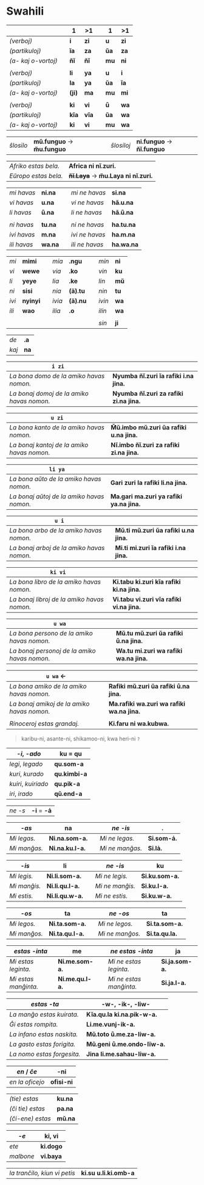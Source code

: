 # Swahili

| | | 1 | >1 | | 1 | >1 |
|-|-|-|-|-|-|-|
| *(verboj)* | | **i**  | **zi** | | **u** | **zi** |
| *(partikuloj)* | | **ĭa**   | **za**   | | **ŭa**  | **za**   |
| *(a- kaj o-vortoj)* | | **n̆ĭ**    | **n̆ĭ**    | | **mu** | **ni**  |
| | | | | | | |
| *(verboj)* | | **li** | **ya** | | **u** | **i**  |
| *(partikuloj)* | | **la**   | **ya**   | | **ŭa**  | **ĭa**   |
| *(a- kaj o-vortoj)* | | **(ji)**    | **ma**  | | **mu** | **mi**  |
| | | | | |
| *(verboj)* | | **ki** | **vi** | | **ȗ** | **wa** |
| *(partikuloj)* | | **kĭa**  | **vĭa**  | | **ŭa**  | **wa**  |
| *(a- kaj o-vortoj)* | | **ki**  | **vi**  | | **mu** | **wa**  |

| | | | | |
|-|-|-|-|-|
| *ŝlosilo* | **mŭ.funguo** → **m̆u.funguo** | | *ŝlosiloj* | **ni.funguo** → **n̆ĭ.funguo** |

| | |
|-|-|
| *Afriko estas bela.* | **Africa ni nĭ.zuri.** |
| *Eŭropo estas bela.* | **~~n̆ĭ.Laya~~** → **m̆u.Laya ni nĭ.zuri.** |

| | | | | |
|-|-|-|-|-|
| *mi havas* | **ni.na** | | *mi ne havas* | **si.na** |
| *vi havas* | **u.na** | | *vi ne havas* | **hă.u.na** |
| *li havas* | **ȗ.na** | | *li ne havas* | **hă.ȗ.na** |
| | | | | |
| *ni havas* | **tu.na** | | *ni ne havas* | **ha.tu.na** |
| *ivi havas* | **m.na** | | *ivi ne havas* | **ha.m.na** |
| *ili havas* | **wa.na** | | *ili ne havas* | **ha.wa.na** |

| | | | | | | | |
|-|-|-|-|-|-|-|-|
| *mi* | **mimi** | | *mia* | **.ngu** | | *min* | **ni** |
| *vi* | **wewe** | | *via* | **.ko** | | *vin* | **ku** |
| *li* | **yeye** | | *lia* | **.ke** | | *lin* | **mŭ** |
| *ni* | **sisi** | | *nia* | **(ä).tu** | | *nin* | **tu** |
| *ivi* | **nyinyi** | | *ivia* | **(ä).nu** | | *ivin* | **wa** |
| *ili* | **wao** | | *ilia* | **.o** | | *ilin* | **wa** |
| | | | | | | | |
| | | | | | | *sin* | **ji** |

| | |
|-|-|
| *de* | **.a** |
| *kaj* | **na** |

| `i zi` | |
|-|-|
| *La bona domo de la amiko havas nomon.* | **Nyumba n̆ĭ.zuri ĭa rafiki i.na jina.** |
| *La bonaj domoj de la amiko havas nomon.* | **Nyumba n̆ĭ.zuri za rafiki zi.na jina.** |

| `u zi` | |
|-|-|
| *La bona kanto de la amiko havas nomon.*   | **M̆ŭ.imbo mŭ.zuri ŭa rafiki u.na jina.** |
| *La bonaj kantoj de la amiko havas nomon.* | **Nĭ.imbo n̆ĭ.zuri za rafiki zi.na jina.** |

| `li ya` | |
|-|-|
| *La bona aŭto de la amiko havas nomon.*   | **Gari zuri la rafiki li.na jina.** |
| *La bonaj aŭtoj de la amiko havas nomon.* | **Ma.gari ma.zuri ya rafiki ya.na jina.** |

| `u i` | |
|-|-|
| *La bona arbo de la amiko havas nomon.*   | **Mŭ.ti mŭ.zuri ŭa rafiki u.na jina.** |
| *La bonaj arboj de la amiko havas nomon.* | **Mi.ti mi.zuri ĭa rafiki i.na jina.** |

| `ki vi` | |
|-|-|
| *La bona libro de la amiko havas nomon.*   | **Ki.tabu ki.zuri kĭa rafiki ki.na jina.** |
| *La bonaj libroj de la amiko havas nomon.* | **Vi.tabu vi.zuri vĭa rafiki vi.na jina.** |

| `u wa` | |
|-|-|
| *La bona persono de la amiko havas nomon.*   | **Mŭ.tu mŭ.zuri ŭa rafiki ȗ.na jina.** |
| *La bonaj personoj de la amiko havas nomon.* | **Wa.tu mi.zuri wa rafiki wa.na jina.** |

| `u wa` ← | |
|-|-|
| *La bona amiko de la amiko havas nomon.*   | **Rafiki mŭ.zuri ŭa rafiki ȗ.na jina.** |
| *La bonaj amikoj de la amiko havas nomon.* | **Ma.rafiki wa.zuri wa rafiki wa.na jina.** |
| | |
| *Rinoceroj estas grandaj.* | **Ki.faru ni wa.kubwa.** |

> karibu-ni, asante-ni, shikamoo-ni, kwa heri-ni `?`

| *-i*, *-ado* | **ku** = **qu** |
|-|-|
| *legi*, *legado* | **qu.som-a** |
| *kuri*, *kurado* | **qu.kimbi-a** |
| *kuiri*, *kuiriado* | **qu.pik-a** |
| *iri*, *irado* | **qŭ.end-a** |

| | |
|-|-|
| *ne -s* | **-i** = **-ȧ** |

| *-as* | **na** | | *ne -is* | **.** |
|-|-|-|-|-|
| *Mi legas.* | **Ni.na.som-a.** | | *Mi ne legas.* | **Si.som-ȧ.** |
| *Mi manĝas.* | **Ni.na.ku.l-a.** | | *Mi ne manĝas.* | **Si.lȧ.** |

| *-is* | **li** | | *ne -is* | **ku** |
|-|-|-|-|-|
| *Mi legis.* | **Ni.li.som-a.** | | *Mi ne legis.* | **Si.ku.som-a.** |
| *Mi manĝis.* | **Ni.li.qu.l-a.** | | *Mi ne manĝis.* | **Si.ku.l-a.** |
| *Mi estis.* | **Ni.li.qu.w-a.** | | *Mi ne estis.* | **Si.ku.w-a.** |

| *-os* | **ta** | | *ne -os* | **ta** |
|-|-|-|-|-|
| *Mi legos.* | **Ni.ta.som-a.** | | *Mi ne legos.* | **Si.ta.som-a.** |
| *Mi manĝos.* | **Ni.ta.qu.l-a.** | | *Mi ne manĝos.* | **Si.ta.qu.la.** |

| *estas -inta* | **me** | | *ne estas -inta* | **ja** |
|-|-|-|-|-|
| *Mi estas leginta.* | **Ni.me.som-a.** | | *Mi ne estas leginta.* | **Si.ja.som-a.** |
| *Mi estas manĝinta.* | **Ni.me.qu.l-a.** | | *Mi ne estas manĝinta.* | **Si.ja.l-a.** |

| *estas -ta* | **-w-**, **-ik-**, **-liw-** |
|-|-|
| *La manĝo estas kuirata.* | **Kĭa.qu.la ki.na.pik-w-a.** |
| *Ĝi estas rompita.* | **Li.me.vunj-ik-a.** |
| *La infano estas naskita.* | **Mŭ.toto ȗ.me.za-liw-a.** |
| *La gasto estas forigita.* | **Mŭ.geni ȗ.me.ondo-lïw-a.** |
| *La nomo estas forgesita.* | **Jina li.me.sahau-liw-a.** |

| *en* / *ĉe* | **-ni** |
|-|-|
| *en la oficejo* | **ofisi-ni** |

| | |
|-|-|
| *(tie) estas* | **ku.na** |
| *(ĉi tie) estas* | **pa.na** |
| *(ĉi-ene) estas* | **mŭ.na** |

| *-e* | **ki**, **vi** |
|-|-|
| *ete* | **ki.dogo** |
| *malbone* | **vi.baya** |

<!-- -lik- `?` -->

| | |
|-|-|
| *la tranĉilo, kiun vi petis* | **ki.su u.li.ki.omb-a** |